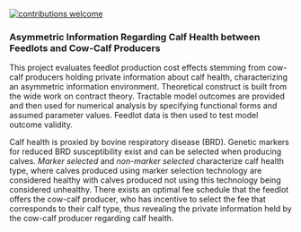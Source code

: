 [![contributions welcome](https://img.shields.io/badge/contributions-welcome-brightgreen.svg?style=flat)](https://github.com/AJKappes/BRD_GenSec/issues)

### Asymmetric Information Regarding Calf Health between Feedlots and Cow-Calf Producers

This project evaluates feedlot production cost effects stemming from cow-calf producers holding private information about calf health, characterizing an asymmetric information environment. Theoretical construct is built from the wide work on contract theory. Tractable model outcomes are provided and then used for numerical analysis by specifying functional forms and assumed parameter values. Feedlot data is then used to test model outcome validity. 

Calf health is proxied by bovine respiratory disease (BRD). Genetic markers for reduced BRD susceptibility exist and can be selected when producing calves. *Marker selected* and *non-marker selected* characterize calf health type, where calves produced using marker selection technology are considered healthy with calves produced not using this technology being considered unhealthy. There exists an optimal fee schedule that the feedlot offers the cow-calf producer, who has incentive to select the fee that corresponds to their calf type, thus revealing the private information held by the cow-calf producer regarding calf health.
